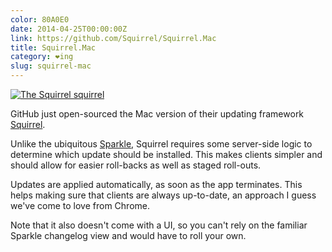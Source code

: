 ```yaml
---
color: 80A0E0
date: 2014-04-25T00:00:00Z
link: https://github.com/Squirrel/Squirrel.Mac
title: Squirrel.Mac
category: ❤ing
slug: squirrel-mac
---
```


<div class="image">
    <a href="http://https://github.com/Squirrel/Squirrel.Mac">
        <img src="/img/squirrel.png" alt="The Squirrel squirrel">
    </a>
</div>

GitHub just open-sourced the Mac version of their updating framework [Squirrel].

Unlike the ubiquitous [Sparkle], Squirrel requires some server-side logic to determine which update should be installed. This makes clients simpler and should allow for easier roll-backs as well as staged roll-outs.

Updates are applied automatically, as soon as the app terminates. This helps making sure that clients are always up-to-date, an approach I guess we've come to love from Chrome.

Note that it also doesn't come with a UI, so you can't rely on the familiar Sparkle changelog view and would have to roll your own.

[squirrel]: https://github.com/Squirrel/Squirrel.Mac
[sparkle]:  http://sparkle.andymatuschak.org/
